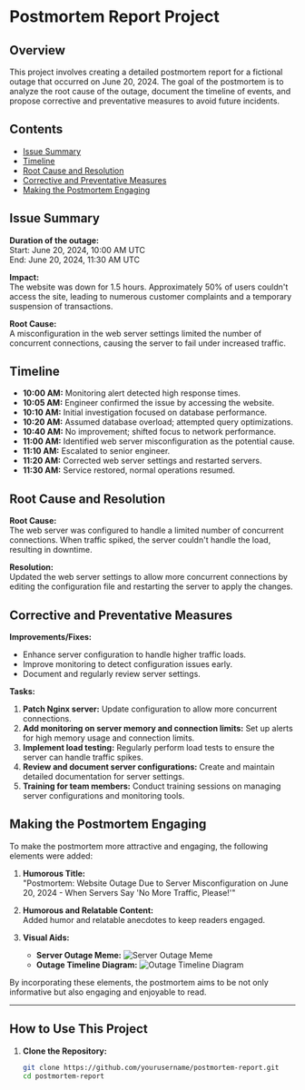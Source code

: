 # Postmortem Report Project

## Overview

This project involves creating a detailed postmortem report for a fictional outage that occurred on June 20, 2024. The goal of the postmortem is to analyze the root cause of the outage, document the timeline of events, and propose corrective and preventative measures to avoid future incidents.

## Contents

- [Issue Summary](#issue-summary)
- [Timeline](#timeline)
- [Root Cause and Resolution](#root-cause-and-resolution)
- [Corrective and Preventative Measures](#corrective-and-preventative-measures)
- [Making the Postmortem Engaging](#making-the-postmortem-engaging)

## Issue Summary

**Duration of the outage:**  
Start: June 20, 2024, 10:00 AM UTC  
End: June 20, 2024, 11:30 AM UTC  

**Impact:**  
The website was down for 1.5 hours. Approximately 50% of users couldn't access the site, leading to numerous customer complaints and a temporary suspension of transactions.

**Root Cause:**  
A misconfiguration in the web server settings limited the number of concurrent connections, causing the server to fail under increased traffic.

## Timeline

- **10:00 AM:** Monitoring alert detected high response times.
- **10:05 AM:** Engineer confirmed the issue by accessing the website.
- **10:10 AM:** Initial investigation focused on database performance.
- **10:20 AM:** Assumed database overload; attempted query optimizations.
- **10:40 AM:** No improvement; shifted focus to network performance.
- **11:00 AM:** Identified web server misconfiguration as the potential cause.
- **11:10 AM:** Escalated to senior engineer.
- **11:20 AM:** Corrected web server settings and restarted servers.
- **11:30 AM:** Service restored, normal operations resumed.

## Root Cause and Resolution

**Root Cause:**  
The web server was configured to handle a limited number of concurrent connections. When traffic spiked, the server couldn't handle the load, resulting in downtime.

**Resolution:**  
Updated the web server settings to allow more concurrent connections by editing the configuration file and restarting the server to apply the changes.

## Corrective and Preventative Measures

**Improvements/Fixes:**  
- Enhance server configuration to handle higher traffic loads.
- Improve monitoring to detect configuration issues early.
- Document and regularly review server settings.

**Tasks:**
1. **Patch Nginx server:** Update configuration to allow more concurrent connections.
2. **Add monitoring on server memory and connection limits:** Set up alerts for high memory usage and connection limits.
3. **Implement load testing:** Regularly perform load tests to ensure the server can handle traffic spikes.
4. **Review and document server configurations:** Create and maintain detailed documentation for server settings.
5. **Training for team members:** Conduct training sessions on managing server configurations and monitoring tools.

## Making the Postmortem Engaging

To make the postmortem more attractive and engaging, the following elements were added:

1. **Humorous Title:**  
   "Postmortem: Website Outage Due to Server Misconfiguration on June 20, 2024 - When Servers Say 'No More Traffic, Please!'"

2. **Humorous and Relatable Content:**  
   Added humor and relatable anecdotes to keep readers engaged.

3. **Visual Aids:**
   - **Server Outage Meme:** ![Server Outage Meme](https://www.example.com/server-outage-meme.png)
   - **Outage Timeline Diagram:** ![Outage Timeline Diagram](https://www.example.com/outage-timeline-diagram.png)

By incorporating these elements, the postmortem aims to be not only informative but also engaging and enjoyable to read.

---

## How to Use This Project

1. **Clone the Repository:**
   ```bash
   git clone https://github.com/yourusername/postmortem-report.git
   cd postmortem-report
